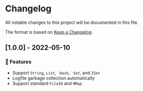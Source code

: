 # Changelog

All notable changes to this project will be documented in this file.

The format is based on [Keep a Changelog](http://keepachangelog.com/en/1.0.0/).

## [1.0.0] - 2022-05-10

### 🚀 Features

- Support `String`, `List`, ` Hash`, ` Set`, and `ZSet`
- Logfile garbage collection automatically
- Support standard `FileIO` and `MMap`


